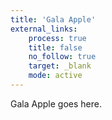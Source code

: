 ```yaml
---
title: 'Gala Apple'
external_links:
    process: true
    title: false
    no_follow: true
    target: _blank
    mode: active
---
```


Gala Apple goes here.